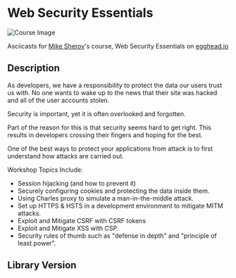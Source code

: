 # Web Security Essentials

![Course Image](https://d2eip9sf3oo6c2.cloudfront.net/tags/images/000/000/256/thumb/nodejslogo.png)

Asciicasts for [Mike Sherov](https://egghead.io/instructors/mike-sherov)'s course, Web Security Essentials on [egghead.io](https://egghead.io//courses/web-security-essentials)

## Description
As developers, we have a responsibility to protect the data our users trust us with. No one wants to wake up to the news that their site was hacked and all of the user accounts stolen.

Security is important, yet it is often overlooked and forgotten.

Part of the reason for this is that security seems hard to get right. This results in developers crossing their fingers and hoping for the best.

One of the best ways to protect your applications from attack is to first understand how attacks are carried out.

Workshop Topics Include:
- Session hijacking (and how to prevent it)
- Securely configuring cookies and protecting the data inside them.
- Using Charles proxy to simulate a man-in-the-middle attack.
- Set up HTTPS & HSTS in a development environment to mitigate MITM attacks.
- Exploit and Mitigate CSRF with CSRF tokens
- Exploit and Mitigate XSS with CSP.
- Security rules of thumb such as "defense in depth" and "principle of least power".

## Library Version
